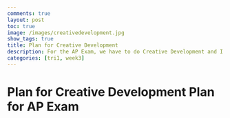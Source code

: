 ```yaml
---
comments: true
layout: post
toc: true
image: /images/creativedevelopment.jpg
show_tags: true
title: Plan for Creative Development
description: For the AP Exam, we have to do Creative Development and I am going to say how 
categories: [tri1, week3]
---
```


# Plan for Creative Development Plan for AP Exam
